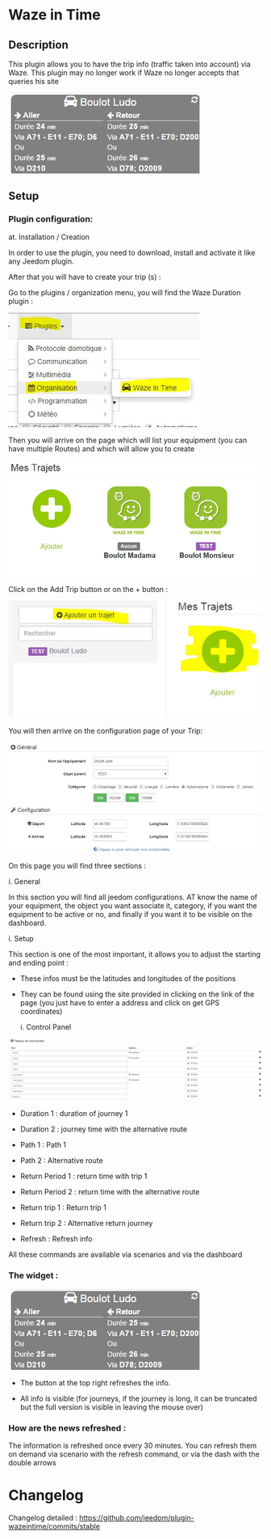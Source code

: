 Waze in Time 
============

Description 
-----------

This plugin allows you to have the trip info (traffic taken into account) via
Waze. This plugin may no longer work if Waze no longer accepts that
queries his site

![wazeintime screenshot1](../images/wazeintime_screenshot1.jpg)

Setup 
-------------

### Plugin configuration: 

at. Installation / Creation

In order to use the plugin, you need to download, install and
activate it like any Jeedom plugin.

After that you will have to create your trip (s) :

Go to the plugins / organization menu, you will find the
Waze Duration plugin :

![configuration1](../images/configuration1.jpg)

Then you will arrive on the page which will list your equipment (you
can have multiple Routes) and which will allow you to create

![wazeintime screenshot2](../images/wazeintime_screenshot2.jpg)

Click on the Add Trip button or on the + button :

![config2](../images/config2.jpg)

You will then arrive on the configuration page of your Trip:

![wazeintime screenshot3](../images/wazeintime_screenshot3.jpg)

On this page you will find three sections :

i. General

In this section you will find all jeedom configurations. AT
know the name of your equipment, the object you want
associate it, category, if you want the equipment to be active or
no, and finally if you want it to be visible on the dashboard.

i. Setup

This section is one of the most important, it allows you to adjust the
starting and ending point :

-   These infos must be the latitudes and longitudes of the positions

-   They can be found using the site provided in
    clicking on the link of the page (you just have to enter a
    address and click on get GPS coordinates)

    i. Control Panel

![config3](../images/config3.jpg)

-   Duration 1 : duration of journey 1

-   Duration 2 : journey time with the alternative route

-   Path 1 : Path 1

-   Path 2 : Alternative route

-   Return Period 1 : return time with trip 1

-   Return Period 2 : return time with the alternative route

-   Return trip 1 : Return trip 1

-   Return trip 2 : Alternative return journey

-   Refresh : Refresh info

All these commands are available via scenarios and via the dashboard

### The widget : 

![wazeintime screenshot1](../images/wazeintime_screenshot1.jpg)

-   The button at the top right refreshes the info.

-   All info is visible (for journeys, if the journey is
    long, it can be truncated but the full version is visible in
    leaving the mouse over)

### How are the news refreshed : 

The information is refreshed once every 30 minutes. You can
refresh them on demand via scenario with the refresh command, or
via the dash with the double arrows

Changelog 
=========

Changelog detailed :
<https://github.com/jeedom/plugin-wazeintime/commits/stable>

